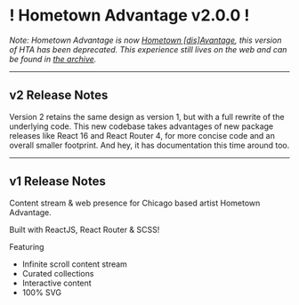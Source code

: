 # ! Hometown Advantage v2.0.0 !
_Note: Hometown Advantage is now [Hometown [dis]Avantage](https://github.com/michael-eightnine/hometown-advantage-2), this version of HTA has been deprecated. This experience still lives on the web and can be found in [the archive](http://eightnine.co/hta-v2)._

---
## v2 Release Notes
Version 2 retains the same design as version 1, but with a full rewrite of the underlying code. This new codebase takes advantages of new package releases like React 16 and React Router 4, for more concise code and an overall smaller footprint. And hey, it has documentation this time around too.

---

v1 Release Notes
---

Content stream & web presence for Chicago based artist Hometown Advantage.

Built with ReactJS, React Router & SCSS!

Featuring

- Infinite scroll content stream
- Curated collections
- Interactive content
- 100% SVG
